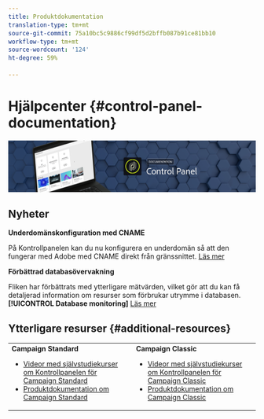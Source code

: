 ```yaml
---
title: Produktdokumentation
translation-type: tm+mt
source-git-commit: 75a10bc5c9886cf99df5d2bffb087b91ce81bb10
workflow-type: tm+mt
source-wordcount: '124'
ht-degree: 59%

---
```



# Hjälpcenter {#control-panel-documentation}

![](assets/do-not-localize/banner.png)

## Nyheter


**Underdomänskonfiguration med CNAME**

På Kontrollpanelen kan du nu konfigurera en underdomän så att den fungerar med Adobe med CNAME direkt från gränssnittet. [Läs mer](subdomains-certificates/using/setting-up-new-subdomain.md)

**Förbättrad databasövervakning**

Fliken har förbättrats med ytterligare mätvärden, vilket gör att du kan få detaljerad information om resurser som förbrukar utrymme i databasen. **[!UICONTROL Database monitoring]** [Läs mer](performance-monitoring/using/database-monitoring.md)

## Ytterligare resurser {#additional-resources}

<table>
    <tr>
        <td><b>Campaign Standard</b><br/>
        <ul>
            <li><a href="https://docs.adobe.com/content/help/en/campaign-learn/campaign-standard-tutorials/administrating/control-panel/control-panel-overview.html">Videor med självstudiekurser om Kontrollpanelen för Campaign Standard</a></li>
            <li><a href="https://docs.adobe.com/content/help/sv-SE/campaign-standard/using/campaign-standard-home.html">Produktdokumentation om Campaign Standard</a></li>
        </ul>
        </td>
        <td><b>Campaign Classic</b><br/>
        <ul>
            <li><a href="https://docs.adobe.com/content/help/en/campaign-learn/campaign-classic-tutorials/administrating/control-panel-acc/control-panel-overview.html">Videor med självstudiekurser om Kontrollpanelen för Campaign Classic</a></li>
            <li><a href="https://docs.adobe.com/content/help/sv-SE/campaign-classic/using/campaign-classic-home.html">Produktdokumentation om Campaign Classic</a></li>
        </ul>
        </td>
    </tr>
</table>
